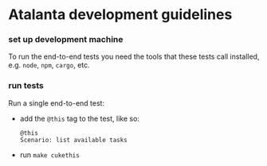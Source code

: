 # Atalanta development guidelines

### set up development machine

To run the end-to-end tests you need the tools that these tests call installed,
e.g. `node`, `npm`, `cargo`, etc.

### run tests

Run a single end-to-end test:

- add the `@this` tag to the test, like so:

  ```cucumber
  @this
  Scenario: list available tasks
  ```
- run `make cukethis`
